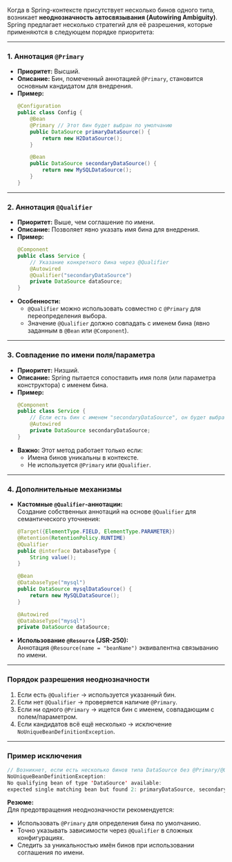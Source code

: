 Когда в Spring-контексте присутствует несколько бинов одного типа, возникает **неоднозначность автосвязывания (Autowiring Ambiguity)**. Spring предлагает несколько стратегий для её разрешения, которые применяются в следующем порядке приоритета:

---

### 1. **Аннотация `@Primary`**
- **Приоритет:** Высший.
- **Описание:** Бин, помеченный аннотацией `@Primary`, становится основным кандидатом для внедрения.
- **Пример:**
  ```java
  @Configuration
  public class Config {
      @Bean
      @Primary // Этот бин будет выбран по умолчанию
      public DataSource primaryDataSource() {
          return new H2DataSource();
      }

      @Bean
      public DataSource secondaryDataSource() {
          return new MySQLDataSource();
      }
  }
  ```

---

### 2. **Аннотация `@Qualifier`**
- **Приоритет:** Выше, чем соглашение по имени.
- **Описание:** Позволяет явно указать имя бина для внедрения.
- **Пример:**
  ```java
  @Component
  public class Service {
      // Указание конкретного бина через @Qualifier
      @Autowired
      @Qualifier("secondaryDataSource")
      private DataSource dataSource;
  }
  ```
- **Особенности:**
    - `@Qualifier` можно использовать совместно с `@Primary` для переопределения выбора.
    - Значение `@Qualifier` должно совпадать с именем бина (явно заданным в `@Bean` или `@Component`).

---

### 3. **Совпадение по имени поля/параметра**
- **Приоритет:** Низший.
- **Описание:** Spring пытается сопоставить имя поля (или параметра конструктора) с именем бина.
- **Пример:**
  ```java
  @Component
  public class Service {
      // Если есть бин с именем "secondaryDataSource", он будет выбран
      @Autowired
      private DataSource secondaryDataSource;
  }
  ```
- **Важно:** Этот метод работает только если:
    - Имена бинов уникальны в контексте.
    - Не используется `@Primary` или `@Qualifier`.

---

### 4. **Дополнительные механизмы**
- **Кастомные `@Qualifier`-аннотации:**  
  Создание собственных аннотаций на основе `@Qualifier` для семантического уточнения:
  ```java
  @Target({ElementType.FIELD, ElementType.PARAMETER})
  @Retention(RetentionPolicy.RUNTIME)
  @Qualifier
  public @interface DatabaseType {
      String value();
  }

  @Bean
  @DatabaseType("mysql")
  public DataSource mysqlDataSource() {
      return new MySQLDataSource();
  }

  @Autowired
  @DatabaseType("mysql")
  private DataSource dataSource;
  ```

- **Использование `@Resource` (JSR-250):**  
  Аннотация `@Resource(name = "beanName")` эквивалентна связыванию по имени.

---

### **Порядок разрешения неоднозначности**
1. Если есть `@Qualifier` → используется указанный бин.
2. Если нет `@Qualifier` → проверяется наличие `@Primary`.
3. Если ни одного `@Primary` → ищется бин с именем, совпадающим с полем/параметром.
4. Если кандидатов всё ещё несколько → исключение `NoUniqueBeanDefinitionException`.

---

### **Пример исключения**
```java
// Возникнет, если есть несколько бинов типа DataSource без @Primary/@Qualifier
NoUniqueBeanDefinitionException: 
No qualifying bean of type 'DataSource' available: 
expected single matching bean but found 2: primaryDataSource, secondaryDataSource
```

**Резюме:**  
Для предотвращения неоднозначности рекомендуется:
- Использовать `@Primary` для определения бина по умолчанию.
- Точно указывать зависимости через `@Qualifier` в сложных конфигурациях.
- Следить за уникальностью имён бинов при использовании соглашения по имени.